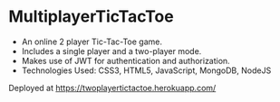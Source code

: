 # MultiplayerTicTacToe

* An online 2 player Tic-Tac-Toe game.
* Includes a single player and a two-player mode.
* Makes use of JWT for authentication and authorization.
* Technologies Used: CSS3, HTML5, JavaScript, MongoDB, NodeJS

Deployed at https://twoplayertictactoe.herokuapp.com/


